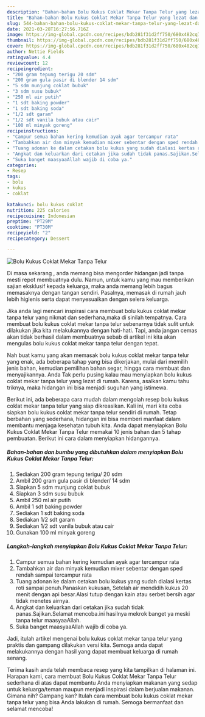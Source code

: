 ```yaml
---
description: "Bahan-bahan Bolu Kukus Coklat Mekar Tanpa Telur yang lezat dan Mudah Dibuat"
title: "Bahan-bahan Bolu Kukus Coklat Mekar Tanpa Telur yang lezat dan Mudah Dibuat"
slug: 544-bahan-bahan-bolu-kukus-coklat-mekar-tanpa-telur-yang-lezat-dan-mudah-dibuat
date: 2021-03-28T16:27:56.716Z
image: https://img-global.cpcdn.com/recipes/bdb281f31d2ff750/680x482cq70/bolu-kukus-coklat-mekar-tanpa-telur-foto-resep-utama.jpg
thumbnail: https://img-global.cpcdn.com/recipes/bdb281f31d2ff750/680x482cq70/bolu-kukus-coklat-mekar-tanpa-telur-foto-resep-utama.jpg
cover: https://img-global.cpcdn.com/recipes/bdb281f31d2ff750/680x482cq70/bolu-kukus-coklat-mekar-tanpa-telur-foto-resep-utama.jpg
author: Nettie Fields
ratingvalue: 4.4
reviewcount: 12
recipeingredient:
- "200 gram tepung terigu 20 sdm"
- "200 gram gula pasir di blender 14 sdm"
- "5 sdm munjung coklat bubuk"
- "3 sdm susu bubuk"
- "250 ml air putih"
- "1 sdt baking powder"
- "1 sdt baking soda"
- "1/2 sdt garam"
- "1/2 sdt vanila bubuk atau cair"
- "100 ml minyak goreng"
recipeinstructions:
- "Campur semua bahan kering kemudian ayak agar tercampur rata"
- "Tambahkan air dan minyak kemudian mixer sebentar dengan sped rendah sampai tercampur rata"
- "Tuang adonan ke dalam cetakan bolu kukus yang sudah dialasi kertas roti sampai penuh.Panaskan kukusan, Setelah air mendidih kukus 20 menit dengan api besar.Alasi tutup dengan kain atau serbet bersih agar tidak menetes airnya."
- "Angkat dan keluarkan dari cetakan jika sudah tidak panas.Sajikan.Selamat mencoba.ini hasilnya mekrok banget ya meski tanpa telur maasyaaAllah."
- "Suka banget maasyaaAllah wajib di coba ya."
categories:
- Resep
tags:
- bolu
- kukus
- coklat

katakunci: bolu kukus coklat 
nutrition: 225 calories
recipecuisine: Indonesian
preptime: "PT29M"
cooktime: "PT30M"
recipeyield: "2"
recipecategory: Dessert

---
```



![Bolu Kukus Coklat Mekar Tanpa Telur](https://img-global.cpcdn.com/recipes/bdb281f31d2ff750/680x482cq70/bolu-kukus-coklat-mekar-tanpa-telur-foto-resep-utama.jpg)

Di masa  sekarang , anda memang bisa mengorder hidangan jadi tanpa mesti repot membuatnya dulu. Namun, untuk kamu yang mau memberikan sajian eksklusif kepada keluarga, maka anda memang lebih bagus memasaknya dengan tangan sendiri. Pasalnya, memasak di rumah jauh lebih higienis serta dapat menyesuaikan dengan selera keluarga.

Jika anda lagi mencari inspirasi cara membuat bolu kukus coklat mekar tanpa telur yang nikmat dan sederhana,maka di sinilah tempatnya. Cara membuat bolu kukus coklat mekar tanpa telur  sebenarnya tidak sulit untuk dilakukan jika kita melakukannya dengan hati-hati. Tapi, anda jangan cemas akan tidak berhasil dalam membuatnya 
sebab di artikel ini kita akan mengulas bolu kukus coklat mekar tanpa telur dengan tepat.  



Nah buat kamu yang akan memasak bolu kukus coklat mekar tanpa telur yang enak, ada beberapa tahap yang bisa dikerjakan, mulai dari memilih jenis bahan, kemudian pemilihan bahan segar, hingga cara membuat dan menyajikannya. Anda Tak perlu pusing kalau mau menyiapkan bolu kukus coklat mekar tanpa telur yang lezat di rumah. Karena, asalkan kamu  tahu triknya, maka hidangan ini bisa menjadi suguhan yang istimewa.

Berikut ini, ada beberapa cara mudah dalam mengolah resep bolu kukus coklat mekar tanpa telur yang siap dikreasikan. Kali ini, mari kita coba siapkan bolu kukus coklat mekar tanpa telur sendiri di rumah. Tetap berbahan yang sederhana, hidangan ini bisa memberi manfaat dalam membantu menjaga kesehatan tubuh kita. Anda dapat menyiapkan Bolu Kukus Coklat Mekar Tanpa Telur memakai 10 jenis bahan dan 5 tahap pembuatan. Berikut ini cara dalam menyiapkan hidangannya.

<!--inarticleads1-->

##### Bahan-bahan dan bumbu yang dibutuhkan dalam menyiapkan Bolu Kukus Coklat Mekar Tanpa Telur:

1. Sediakan 200 gram tepung terigu/ 20 sdm
1. Ambil 200 gram gula pasir di blender/ 14 sdm
1. Siapkan 5 sdm munjung coklat bubuk
1. Siapkan 3 sdm susu bubuk
1. Ambil 250 ml air putih
1. Ambil 1 sdt baking powder
1. Sediakan 1 sdt baking soda
1. Sediakan 1/2 sdt garam
1. Sediakan 1/2 sdt vanila bubuk atau cair
1. Gunakan 100 ml minyak goreng




<!--inarticleads2-->

##### Langkah-langkah menyiapkan Bolu Kukus Coklat Mekar Tanpa Telur:

1. Campur semua bahan kering kemudian ayak agar tercampur rata
1. Tambahkan air dan minyak kemudian mixer sebentar dengan sped rendah sampai tercampur rata
1. Tuang adonan ke dalam cetakan bolu kukus yang sudah dialasi kertas roti sampai penuh.Panaskan kukusan, Setelah air mendidih kukus 20 menit dengan api besar.Alasi tutup dengan kain atau serbet bersih agar tidak menetes airnya.
1. Angkat dan keluarkan dari cetakan jika sudah tidak panas.Sajikan.Selamat mencoba.ini hasilnya mekrok banget ya meski tanpa telur maasyaaAllah.
1. Suka banget maasyaaAllah wajib di coba ya.




Jadi, itulah artikel mengenai  bolu kukus coklat mekar tanpa telur  yang praktis dan gampang dilakukan versi kita. Semoga anda dapat melakukannya dengan hasil yang dapat membuat keluarga di rumah senang. 

Terima kasih anda telah membaca resep yang kita tampilkan di halaman ini. Harapan kami, cara membuat  Bolu Kukus Coklat Mekar Tanpa Telur sederhana di atas dapat membantu Anda menyiapkan makanan yang sedap untuk keluarga/teman maupun menjadi inspirasi dalam berjualan makanan. Gimana nih? Gampang kan? Itulah cara membuat bolu kukus coklat mekar tanpa telur yang bisa Anda lakukan di rumah. Semoga bermanfaat dan selamat mencoba!

